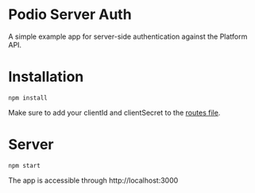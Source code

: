 # Podio Server Auth

A simple example app for server-side authentication against the Platform API.

# Installation

```
npm install
```

Make sure to add your clientId and clientSecret to the [routes file](https://github.com/podio/platformJS/blob/master/examples/server_auth/routes/index.js#L9-L10).

# Server

```
npm start
```

The app is accessible through http://localhost:3000